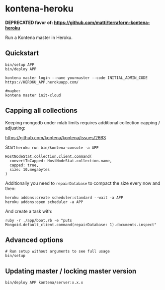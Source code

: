 # kontena-heroku

**DEPRECATED favor of: https://github.com/matti/terraform-kontena-heroku**

Run a Kontena master in Heroku.

## Quickstart

```
bin/setup APP
bin/deploy APP

kontena master login --name yourmaster --code INITIAL_ADMIN_CODE https://HEROKU_APP.herokuapp.com/

#maybe:
kontena master init-cloud
```

## Capping all collections

Keeping mongodb under mlab limits requires additional collection capping / adjusting:

https://github.com/kontena/kontena/issues/2663

Start `heroku run bin/kontena-console -a APP`

```
HostNodeStat.collection.client.command(
  convertToCapped: HostNodeStat.collection.name,
  capped: true,
  size: 10.megabytes
)
```

Additionally you need to `repairDatabase` to compact the size every now and then:

```
heroku addons:create scheduler:standard --wait -a APP
heroku addons:open scheduler -a APP
```

And create a task with:

```
ruby -r ./app/boot.rb -e "puts Mongoid.default_client.command(repairDatabase: 1).documents.inspect"
```

## Advanced options

```
# Run setup without arguments to see full usage
bin/setup
```

## Updating master / locking master version

```
bin/deploy APP kontena/server:x.x.x
```
